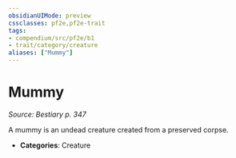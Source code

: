 ```yaml
---
obsidianUIMode: preview
cssclasses: pf2e,pf2e-trait
tags:
- compendium/src/pf2e/b1
- trait/category/creature
aliases: ["Mummy"]
---
```

# Mummy  
*Source: Bestiary p. 347*  

A mummy is an undead creature created from a preserved corpse.

- **Categories**: Creature
